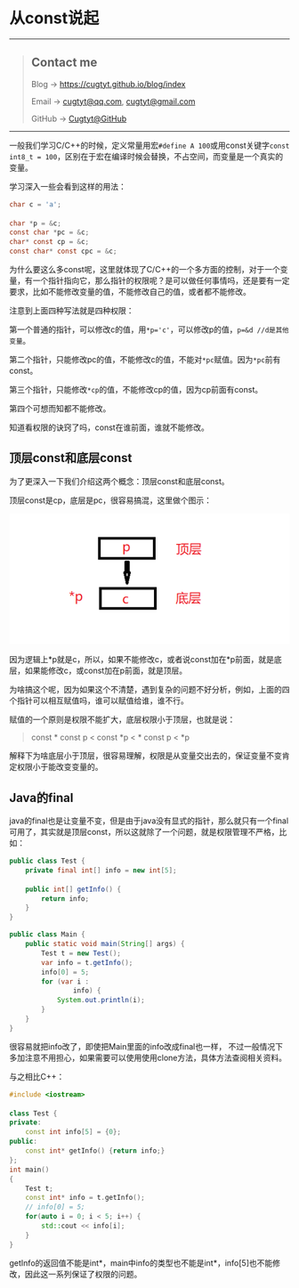 # 从const说起

---
> ## Contact me
> Blog -> <https://cugtyt.github.io/blog/index>
>
> Email -> <cugtyt@qq.com>, <cugtyt@gmail.com>
>
> GitHub -> [Cugtyt@GitHub](https://github.com/Cugtyt)

---

一般我们学习C/C++的时候，定义常量用宏`#define A 100`或用const关键字`const int8_t = 100`，区别在于宏在编译时候会替换，不占空间，而变量是一个真实的变量。

学习深入一些会看到这样的用法：

``` c
char c = 'a';

char *p = &c;
const char *pc = &c;
char* const cp = &c;
const char* const cpc = &c;
```

为什么要这么多const呢，这里就体现了C/C++的一个多方面的控制，对于一个变量，有一个指针指向它，那么指针的权限呢？是可以做任何事情吗，还是要有一定要求，比如不能修改变量的值，不能修改自己的值，或者都不能修改。

注意到上面四种写法就是四种权限：

第一个普通的指针，可以修改c的值，用`*p='c'`，可以修改p的值，`p=&d //d是其他变量`。

第二个指针，只能修改pc的值，不能修改c的值，不能对`*pc`赋值。因为`*pc`前有const。

第三个指针，只能修改`*cp`的值，不能修改cp的值，因为cp前面有const。

第四个可想而知都不能修改。

知道看权限的诀窍了吗，const在谁前面，谁就不能修改。

## 顶层const和底层const

为了更深入一下我们介绍这两个概念：顶层const和底层const。

顶层const是cp，底层是pc，很容易搞混，这里做个图示：

![const](resources/const.png)

因为逻辑上\*p就是c，所以，如果不能修改c，或者说const加在\*p前面，就是底层，如果能修改c，或const加在p前面，就是顶层。

为啥搞这个呢，因为如果这个不清楚，遇到复杂的问题不好分析，例如，上面的四个指针可以相互赋值吗，谁可以赋值给谁，谁不行。

赋值的一个原则是权限不能扩大，底层权限小于顶层，也就是说：

> const \* const p < const \*p < \* const p < \*p

解释下为啥底层小于顶层，很容易理解，权限是从变量交出去的，保证变量不变肯定权限小于能改变变量的。

## Java的final

java的final也是让变量不变，但是由于java没有显式的指针，那么就只有一个final可用了，其实就是顶层const，所以这就除了一个问题，就是权限管理不严格，比如：

``` java
public class Test {
    private final int[] info = new int[5];

    public int[] getInfo() {
        return info;
    }
}
```

``` java
public class Main {
    public static void main(String[] args) {
        Test t = new Test();
        var info = t.getInfo();
        info[0] = 5;
        for (var i :
                info) {
            System.out.println(i);
        }
    }
}
```

很容易就把info改了，即使把Main里面的info改成final也一样，
不过一般情况下多加注意不用担心，如果需要可以使用使用clone方法，具体方法查阅相关资料。

与之相比C++：

``` c++
#include <iostream>

class Test {
private:
    const int info[5] = {0};
public:
    const int* getInfo() {return info;}
};
int main()
{
    Test t;
    const int* info = t.getInfo();
    // info[0] = 5;
    for(auto i = 0; i < 5; i++) {
        std::cout << info[i];
    }
}
```

getInfo的返回值不能是int\*，main中info的类型也不能是int\*，info[5]也不能修改，因此这一系列保证了权限的问题。